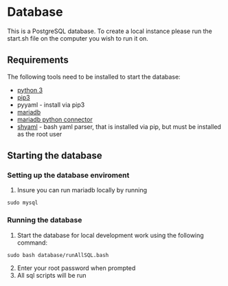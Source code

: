# Database

This is a PostgreSQL database. To create a local instance please run the start.sh file on the computer you wish to run it on. 

## Requirements

The following tools need to be installed to start the database:
* [python 3](https://www.python.org/)
* [pip3](https://pip.pypa.io/en/stable/installing/)
* pyyaml - install via pip3
* [mariadb](https://mariadb.com/downloads/)
* [mariadb python connector](https://mariadb.com/resources/blog/how-to-connect-python-programs-to-mariadb/s)
* [shyaml](https://github.com/0k/shyaml) - bash yaml parser, that is installed via pip, but must be installed as the root user

## Starting the database

### Setting up the database enviroment

1. Insure you can run mariadb locally by running
```
sudo mysql
```

### Running the database

1. Start the database for local development work using the following command:
```
sudo bash database/runAllSQL.bash
```
2. Enter your root password when prompted
3. All sql scripts will be run